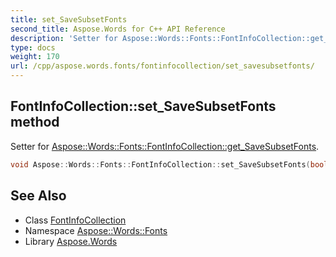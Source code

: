 ```yaml
---
title: set_SaveSubsetFonts
second_title: Aspose.Words for C++ API Reference
description: 'Setter for Aspose::Words::Fonts::FontInfoCollection::get_SaveSubsetFonts.'
type: docs
weight: 170
url: /cpp/aspose.words.fonts/fontinfocollection/set_savesubsetfonts/
---
```

## FontInfoCollection::set_SaveSubsetFonts method


Setter for [Aspose::Words::Fonts::FontInfoCollection::get_SaveSubsetFonts](../get_savesubsetfonts/).

```cpp
void Aspose::Words::Fonts::FontInfoCollection::set_SaveSubsetFonts(bool value)
```

## See Also

* Class [FontInfoCollection](../)
* Namespace [Aspose::Words::Fonts](../../)
* Library [Aspose.Words](../../../)
